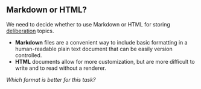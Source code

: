 ## Markdown or HTML?
We need to decide whether to use Markdown or HTML for storing 
[deliberation](https://www.annualreviews.org/doi/abs/10.1146/annurev.polisci.11.081306.070308) topics.

- **Markdown** files are a convenient way to include basic formatting in a human-readable plain text document that can be easily version controlled. 
- **HTML** documents allow for more customization, but are more difficult to write and to read without a renderer. 

*Which format is better for this task?*
